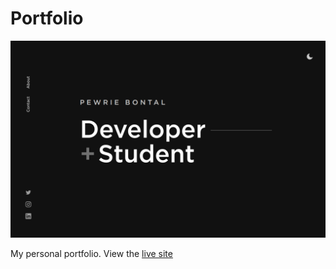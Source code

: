 # Portfolio

[![Site preview](/public/social-image.png)](https://pewriebontal.ml)

My personal portfolio. View the [live site](https://pewriebontal.ml)
